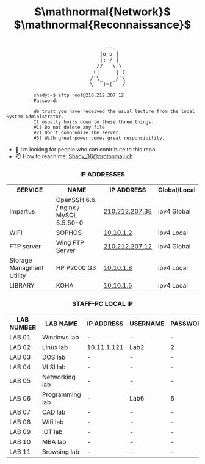 <h1 align="center">
$\mathnormal{Network}$ $\mathnormal{Reconnaissance}$
</h1>

<pre>

						      .--.
						     |o_o |
						     |:_/ |
						    //   \ \
						   (|     | )
						  /'\_   _/`\
						  \___)=(___/
</pre>
```								  
		  shady:~$ sftp root@210.212.207.12                                                                
		  Password:                                 

		  We trust you have received the usual lecture from the local System Administrator.   
		  It usually boils down to these three things:
		  #1) Do not delete any file                                                                
		  #2) Don't compromise the server.               
		  #3) With great power comes great responsibility. 
```

- 🤔 I’m looking for people who can contribute to this repo
- 📫 How to reach me: Shady_06@protonmail.ch

<!-- ###CONNECT TO THE NETWORK BEFORE ACCESSING THE FTP SERVER, LOGIN TO SOPHOS DOESN'T MATTER JUST BE CONNECTED TO THE NETWORK -->
<!--
## IP ADDRESSES
| SERVICE | NAME | IP ADDRESS |
| ------------ | ------------ | ------------ |
| WIFI | SOPHOS | [10.10.1.2](https://10.10.1.2:8090/httpclient.html "10.10.1.2")|
| FTP server | Wing FTP Server | [210.212.207.12](http://210.212.207.12/login.html "210.212.207.12") |
| LIBRARY | KOHA | [10.10.1.5](http://10.10.1.5/inout/login.php "10.10.1.5") |
| Storage Managment Utility | HP P2000 G3 | [10.10.1.8](http://10.10.1.8 "10.10.1.8") |
| Impartus | OpenSSH 6.6.1 / nginx / MySQL 5.5.50-0 | [210.212.207.38](http://210.212.207.38/login/#/ "210.212.207.38") |
-->

<strong><h3 align="center" >IP ADDRESSES</h3></strong>

<div align="center">
<table>
	<tr>
		<th> SERVICE </th>
		<th> NAME </th>
		<th> IP ADDRESS </th>
		<th> Global/Local </th>
	</tr>
	<tr>
		<td> Impartus </td>
		<td>OpenSSH 6.6. / nginx / MySQL 5.5.50-0</td>
		<td><a href="http://210.212.207.38/login/#/">210.212.207.38</a></td>
		<td>ipv4 Global</td>
	</tr>
	<tr>
		<td> WIFI </td>
		<td> SOPHOS </td>
		<td><a href="http://10.10.1.2"> 10.10.1.2 </a></td>
		<td>ipv4 Local</td>
	</tr>
	<tr>
		<td> FTP server </td>
		<td> Wing FTP Server </td>
		<td><a href="http://210.212.207.12/login.html"> 210.212.207.12 </a></td>
		<td>ipv4 Global</td>
	</tr>
	<tr>
		<td> Storage Managment Utility </td>
		<td> HP P2000 G3 </td>
		<td><a href="http://10.10.1.8">10.10.1.8</a></td>
		<td>ipv4 Local</td>
	</tr>
	<tr>
		<td> LIBRARY </td>
		<td> KOHA </td>
		<td><a href="http://10.10.1.5/inout/login.php"> 10.10.1.5 </a></td>
		<td>ipv4 Local</td>
	</tr>
</table>
<div>
	
<strong><h3 align="center" >STAFF-PC LOCAL IP</h3></strong>

<div align="center">
<table>
	<tr>
		<th> LAB NUMBER </th>
		<th> LAB NAME </th>
		<th> IP ADDRESS </th>
		<th> USERNAME </th>
		<th> PASSWORD </th>
		<th> RDP STATUS </th>
		<th> SSH STATUS </th>
	</tr>
	<tr>
		<td> LAB 01 </td>
		<td> Windows lab </td>
		<td> - </td>
		<td> - </td>
		<td> - </td>
		<td> NO </td>
		<td> NO </td>
	</tr>	
	<tr>
		<td> LAB 02 </td>
		<td> Linux lab </td>
		<td> 10.11.1.121 </td>
		<td> Lab2 </td>
		<td> 2 </td>
		<td> YES </td>
		<td> NO </td>
	</tr>	
	<tr>
		<td> LAB 03 </td>
		<td> DOS lab </td>
		<td> - </td>
		<td> - </td>
		<td> - </td>
		<td> NO </td>
		<td> NO </td>
	</tr>	
	<tr>
		<td> LAB 04 </td>
		<td> VLSI lab </td>
		<td> - </td>
		<td> - </td>
		<td> - </td>
		<td> NO </td>
		<td> NO </td>
	</tr>	
	<tr>
		<td> LAB 05 </td>
		<td> Networking lab </td>
		<td> - </td>
		<td> - </td>
		<td> - </td>
		<td> NO </td>
		<td> NO </td>
	</tr>	
	<tr>
		<td> LAB 06 </td>
		<td> Programming lab </td>
		<td> - </td>
		<td> Lab6 </td>
		<td> 6 </td>
		<td> YES </td>
		<td> NO </td>
	</tr>
	<tr>
		<td> LAB 07 </td>
		<td> CAD lab </td>
		<td> - </td>
		<td> - </td>
		<td> - </td>
		<td> NO </td>
		<td> NO </td>
	</tr>	
	<tr>
		<td> LAB 08 </td>
		<td> Wifi lab </td>
		<td> - </td>
		<td> - </td>
		<td> - </td>
		<td> NO </td>
		<td> NO </td>
	</tr>	
	<tr>
		<td> LAB 09 </td>
		<td> IOT lab </td>
		<td> - </td>
		<td> - </td>
		<td> - </td>
		<td> NO </td>
		<td> NO </td>
	</tr>	
	<tr>
		<td> LAB 10 </td>
		<td> MBA lab </td>
		<td> - </td>
		<td> - </td>
		<td> - </td>
		<td> NO </td>
		<td> NO </td>
	</tr>	
	<tr>
		<td> LAB 11 </td>
		<td> Browsing lab </td>
		<td> - </td>
		<td> - </td>
		<td> - </td>
		<td> NO </td>
		<td> NO </td>
	</tr>
</table>
</div>
